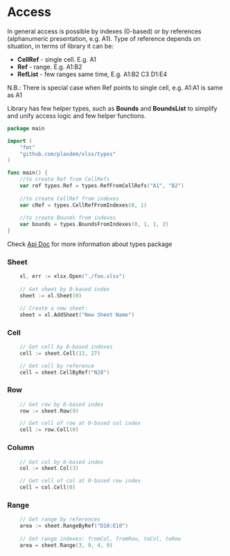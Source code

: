 # Access
In general access is possible by indexes (0-based) or by references (alphanumeric presentation, e.g. A1). Type of reference depends on situation, in terms of library it can be: 
- **CellRef** - single cell. E.g. A1
- **Ref** - range. E.g. A1:B2
- **RefList** - few ranges same time, E.g. A1:B2 C3 D1:E4

N.B.: There is special case when Ref points to single cell, e.g. A1:A1 is same as A1

Library has few helper types, such as **Bounds** and **BoundsList** to simplify and unify access logic and few helper functions.
```go
package main

import (
	"fmt"
	"github.com/plandem/xlsx/types"
)

func main() {
	//to create Ref from CellRefs
	var ref types.Ref = types.RefFromCellRefs("A1", "B2")
	
	//to create CellRef from indexes
	var cRef = types.CellRefFromIndexes(0, 1)
	
	//to create Bounds from indexes
	var bounds = types.BoundsFromIndexes(0, 1, 1, 2)
}

```

Check [Api Doc](https://godoc.org/github.com/plandem/xlsx/types) for more information about types package

### Sheet
```go
	xl, err := xlsx.Open("./foo.xlsx")
	
	// Get sheet by 0-based index
	sheet := xl.Sheet(0)

	// Create a new sheet:
	sheet = xl.AddSheet("New Sheet Name")
```

### Cell
```go
	// Get cell by 0-based indexes
	cell := sheet.Cell(13, 27)

	// Get cell by reference
	cell = sheet.CellByRef("N28")
```

### Row
```go
	// Get row by 0-based index
	row := sheet.Row(9)

	// Get cell of row at 0-based col index
	cell := row.Cell(0)
```
	
### Column
```go
	// Get col by 0-based index
	col := sheet.Col(3)

	// Get cell of col at 0-based row index
	cell = col.Cell(0)
```

### Range
```go
	// Get range by references
	area := sheet.RangeByRef("D10:E10")
	
	// Get range indexes: fromCol, fromRow, toCol, toRow
	area = sheet.Range(3, 9, 4, 9)
```